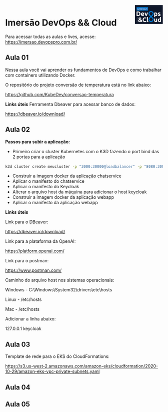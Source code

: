 <a href="https://imersao.devopspro.com.br">
   <img src="./logo.png" alt="IDC" title="Imersão DevOps && Cloud" align="right" height="60" />
</a>

# Imersão DevOps && Cloud

Para acessar todas as aulas e lives, acesse: https://imersao.devopspro.com.br/

## Aula 01
Nessa aula você vai aprender os fundamentos de DevOps e como trabalhar com containers utilizando Docker.

O repositório do projeto conversão de temperatura está no link abaixo:

https://github.com/KubeDev/conversao-temperatura

**Links úteis**
Ferramenta Dbeaver para acessar banco de dados:

https://dbeaver.io/download/

## Aula 02
**Passos para subir a aplicação:**
- Primeiro criar o cluster Kubernetes com o K3D fazendo o port bind das 2 portas para a aplicação
``` bash
k3d cluster create meucluster -p "3000:30000@loadbalancer" -p "8080:30001@loadbalancer"
```
- Construir a imagem docker da aplicação chatservice
- Aplicar o manifesto do chatservice
- Aplicar o manifesto do Keycloak 
- Alterar o arquivo host da máquina para adicionar o host keycloak 
- Construir a imagem docker da aplicação webapp
- Aplicar o manifesto da aplicação webapp

**Links úteis**

Link para o DBeaver:

https://dbeaver.io/download/

Link para a plataforma da OpenAI:

https://platform.openai.com/

Link para o postman:

https://www.postman.com/

Caminho do arquivo host nos sistemas operacionais:

Windows - C:\Windows\System32\drivers\etc\hosts

Linux - /etc/hosts

Mac - /etc/hosts

Adicionar a linha abaixo:

127.0.0.1       keycloak

## Aula 03

Template de rede para o EKS do CloudFormations:

https://s3.us-west-2.amazonaws.com/amazon-eks/cloudformation/2020-10-29/amazon-eks-vpc-private-subnets.yaml

## Aula 04

## Aula 05
